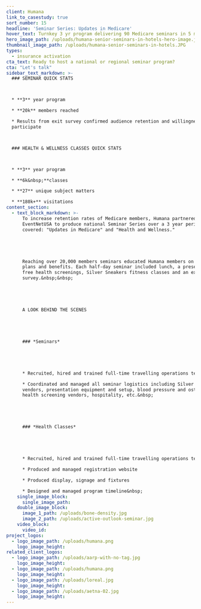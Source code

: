 ```yaml
---
client: Humana
link_to_casestudy: true
sort_number: 15
headline: 'Seminar Series: Updates in Medicare'
hover_text: Turnkey 3 yr program delivering 90 Medicare seminars in 5 markets to 20k members and 6k health classes in 30 markets with 180k visitations.
hero_image_path: /uploads/humana-senior-seminars-in-hotels-hero-image.jpg
thumbnail_image_path: /uploads/humana-senior-seminars-in-hotels.JPG
types:
  - insurance activation
cta_text: Ready to host a national or regional seminar program?
cta: "Let's talk"
sidebar_text_markdown: >-
  ### SEMINAR QUICK STATS



  * **3** year program

  * **20k** members reached

  * Results from exit survey confirmed audience retention and willingness to
  participate



  ### HEALTH & WELLNESS CLASSES QUICK STATS



  * **3** year program

  * **6k&nbsp;**classes

  * **27** unique subject matters

  * **180k+** visitations
content_section:
  - text_block_markdown: >-
      To increase retention rates of Medicare members, Humana partnered with
      EventNetUSA to produce national Seminar Series over a 3 year period. Topics
      covered: "Updates in Medicare" and "Health and Wellness."





      Reaching over 20,000 members seminars educated Humana members on Medicare
      plans and benefits. Each half-day seminar included lunch, a presentation,
      free health screenings, Silver Sneakers fitness classes and an exit
      survey.&nbsp;&nbsp;





      A LOOK BEHIND THE SCENES





      ### *Seminars*





      * Recruited, hired and trained full-time travelling operations team

      * Coordinated and managed all seminar logistics including Silver Sneakers
      vendors, presentation equipment and setup, blood pressure and osteoporosis
      health screening vendors, hospitality, etc.&nbsp;





      ### *Health Classes*





      * Recruited, hired and trained full-time travelling operations team&nbsp;

      * Produced and managed registration website

      * Produced display, signage and fixtures

      * Designed and managed program timeline&nbsp;
    single_image_block:
      single_image_path:
    double_image_block:
      image_1_path: /uploads/bone-density.jpg
      image_2_path: /uploads/active-outlook-seminar.jpg
    video_block:
      video_id:
project_logos:
  - logo_image_path: /uploads/humana.png
    logo_image_height:
related_client_logos:
  - logo_image_path: /uploads/aarp-with-no-tag.jpg
    logo_image_height:
  - logo_image_path: /uploads/humana.png
    logo_image_height:
  - logo_image_path: /uploads/loreal.jpg
    logo_image_height:
  - logo_image_path: /uploads/aetna-02.jpg
    logo_image_height:
---
```

